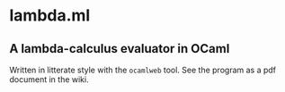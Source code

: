# lambda.ml

## A lambda-calculus evaluator in OCaml

Written in litterate style with the `ocamlweb` tool.  See the program
as a pdf document in the wiki.
